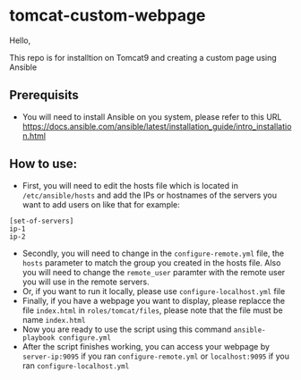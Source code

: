 # tomcat-custom-webpage
 
Hello,

This repo is for installtion on Tomcat9 and creating a custom page using Ansible

## Prerequisits
- You will need to install Ansible on you system, please refer to this URL https://docs.ansible.com/ansible/latest/installation_guide/intro_installation.html

## How to use:
- First, you will need to edit the hosts file which is located in `/etc/ansible/hosts` and add the IPs or hostnames of the servers you want to add users on like that for example:
```
[set-of-servers]
ip-1
ip-2
```
- Secondly, you will need to change in the `configure-remote.yml` file, the `hosts` parameter to match the group you created in the hosts file. Also you will need to change the `remote_user` paramter with the remote user you will use in the remote servers.
- Or, if you want to run it locally, please use `configure-localhost.yml` file
- Finally, if you have a webpage you want to display, please replacce the file `index.html` in `roles/tomcat/files`, please note that the file must be name `index.html`
- Now you are ready to use the script using this command `ansible-playbook configure.yml`
- After the script finishes working, you can access your webpage by `server-ip:9095` if you ran `configure-remote.yml` or `localhost:9095` if you ran `configure-localhost.yml`
